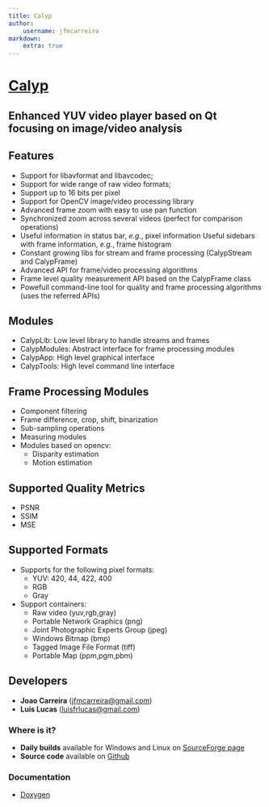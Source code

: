 ```yaml
---
title: Calyp
author:
    username: jfmcarreira
markdown:
    extra: true
---
```


# [Calyp](https://github.com/pixlra/calyp)
## Enhanced YUV video player based on Qt focusing on image/video analysis


## Features
- Support for libavformat and libavcodec;
- Support for wide range of raw video formats;
- Support up to 16 bits per pixel
- Support for OpenCV image/video processing library
- Advanced frame zoom with easy to use pan function
- Synchronized zoom across several videos (perfect for comparison operations)
- Useful information in status bar, *e.g.*, pixel information
    Useful sidebars with frame information, *e.g.*, frame histogram
- Constant growing libs for stream and frame processing (CalypStream and CalypFrame)
- Advanced API for frame/video processing algorithms
- Frame level quality measurement API based on the CalypFrame class
- Powefull command-line tool for quality and frame processing algorithms (uses the referred APIs)

## Modules
- CalypLib: Low level library to handle streams and frames
- CalypModules: Abstract interface for frame processing modules
- CalypApp: High level graphical interface
- CalypTools: High level command line interface

## Frame Processing Modules
- Component filtering
- Frame difference, crop, shift, binarization
- Sub-sampling operations
- Measuring modules
- Modules based on opencv:
    - Disparity estimation
    - Motion estimation

##  Supported Quality Metrics
- PSNR
- SSIM
- MSE

## Supported Formats
- Supports for the following pixel formats:
    * YUV: 420, 44, 422, 400
    * RGB
    * Gray
- Support containers:
    * Raw video (yuv,rgb,gray)
    * Portable Network Graphics (png)
    * Joint Photographic Experts Group (jpeg)
    * Windows Bitmap (bmp)
    * Tagged Image File Format (tiff)
    * Portable Map (ppm,pgm,pbm)

## Developers
- **Joao Carreira**     (jfmcarreira@gmail.com)
- **Lui­s Lucas**        (luisfrlucas@gmail.com)


### Where is it?
* **Daily builds** available for Windows and Linux on [SourceForge page](https://sourceforge.net/projects/playuver/)
* **Source code** available on [Github](https://github.com/pixlra/calyp)

### Documentation
* [Doxygen](http://www.calyp.jfmcarreira.pt/)
